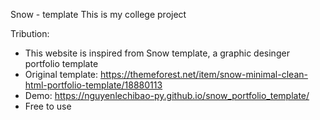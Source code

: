 Snow - template
This is my college project

Tribution:
- This website is inspired from Snow template, a graphic desinger portfolio template
- Original template: https://themeforest.net/item/snow-minimal-clean-html-portfolio-template/18880113
- Demo: https://nguyenlechibao-py.github.io/snow_portfolio_template/
- Free to use
